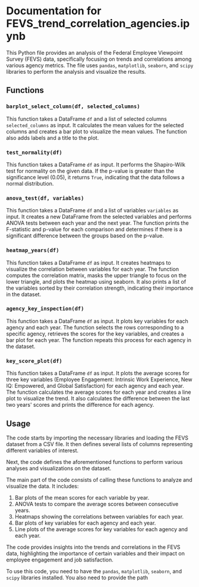 # Documentation for FEVS_trend_correlation_agencies.ipynb

This Python file provides an analysis of the Federal Employee Viewpoint Survey (FEVS) data, specifically focusing on trends and correlations among various agency metrics. The file uses `pandas`, `matplotlib`, `seaborn`, and `scipy` libraries to perform the analysis and visualize the results.

## Functions

### `barplot_select_column(df, selected_columns)`
This function takes a DataFrame `df` and a list of selected columns `selected_columns` as input. It calculates the mean values for the selected columns and creates a bar plot to visualize the mean values. The function also adds labels and a title to the plot.

### `test_normality(df)`
This function takes a DataFrame `df` as input. It performs the Shapiro-Wilk test for normality on the given data. If the p-value is greater than the significance level (0.05), it returns `True`, indicating that the data follows a normal distribution.

### `anova_test(df, variables)`
This function takes a DataFrame `df` and a list of variables `variables` as input. It creates a new DataFrame from the selected variables and performs ANOVA tests between each year and the next year. The function prints the F-statistic and p-value for each comparison and determines if there is a significant difference between the groups based on the p-value.

### `heatmap_years(df)`
This function takes a DataFrame `df` as input. It creates heatmaps to visualize the correlation between variables for each year. The function computes the correlation matrix, masks the upper triangle to focus on the lower triangle, and plots the heatmap using seaborn. It also prints a list of the variables sorted by their correlation strength, indicating their importance in the dataset.

### `agency_key_inspection(df)`
This function takes a DataFrame `df` as input. It plots key variables for each agency and each year. The function selects the rows corresponding to a specific agency, retrieves the scores for the key variables, and creates a bar plot for each year. The function repeats this process for each agency in the dataset.

### `key_score_plot(df)`
This function takes a DataFrame `df` as input. It plots the average scores for three key variables (Employee Engagement: Intrinsic Work Experience, New IQ: Empowered, and Global Satisfaction) for each agency and each year. The function calculates the average scores for each year and creates a line plot to visualize the trend. It also calculates the difference between the last two years' scores and prints the difference for each agency.

## Usage

The code starts by importing the necessary libraries and loading the FEVS dataset from a CSV file. It then defines several lists of columns representing different variables of interest.

Next, the code defines the aforementioned functions to perform various analyses and visualizations on the dataset.

The main part of the code consists of calling these functions to analyze and visualize the data. It includes:

1. Bar plots of the mean scores for each variable by year.
2. ANOVA tests to compare the average scores between consecutive years.
3. Heatmaps showing the correlations between variables for each year.
4. Bar plots of key variables for each agency and each year.
5. Line plots of the average scores for key variables for each agency and each year.

The code provides insights into the trends and correlations in the FEVS data, highlighting the importance of certain variables and their impact on employee engagement and job satisfaction.

To use this code, you need to have the `pandas`, `matplotlib`, `seaborn`, and `scipy` libraries installed. You also need to provide the path
